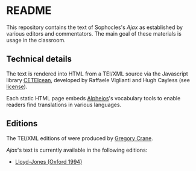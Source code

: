 # README

This repository contains the text of Sophocles's *Ajax* as established by various editors and commentators. The main goal of these materials is usage in the classroom.

## Technical details

The text is rendered into HTML from a TEI/XML source via the Javascript library [CETEIcean](https://github.com/TEIC/CETEIcean), developed by Raffaele Viglianti and Hugh Cayless (see [license](CETEIcean-LICENSE.md)).

Each static HTML page embeds [Alpheios](http://alpheios.net/)'s vocabulary tools to enable readers find translations in various languages.

## Editions

The TEI/XML editions of were produced by [Gregory Crane](https://github.com/gregorycrane/Wolf1807).

*Ajax*'s text is currently available in the following editions:
- [Lloyd-Jones (Oxford 1994)](SophAjax_Lloyd-Jones.html)
